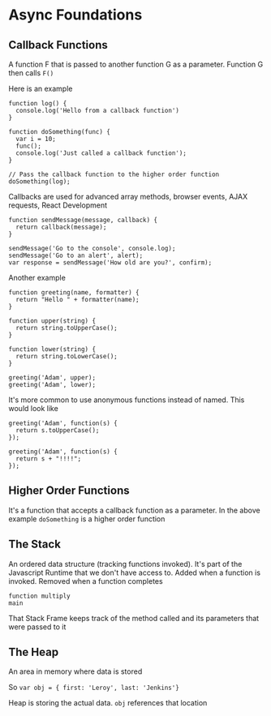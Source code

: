 # Async Foundations

## Callback Functions

A function F that is passed to another function G as a parameter. Function G then calls `F()`

Here is an example
```
function log() {
  console.log('Hello from a callback function')
}

function doSomething(func) {
  var i = 10;
  func();
  console.log('Just called a callback function');
}

// Pass the callback function to the higher order function
doSomething(log);
```

Callbacks are used for advanced array methods, browser events, AJAX requests, React Development

```
function sendMessage(message, callback) {
  return callback(message);
}

sendMessage('Go to the console', console.log);
sendMessage('Go to an alert', alert);
var response = sendMessage('How old are you?', confirm);
```

Another example
```
function greeting(name, formatter) {
  return "Hello " + formatter(name);
}

function upper(string) {
  return string.toUpperCase();
}

function lower(string) {
  return string.toLowerCase();
}

greeting('Adam', upper);
greeting('Adam', lower);
```

It's more common to use anonymous functions instead of named. This would look like

```
greeting('Adam', function(s) {
  return s.toUpperCase();  
});

greeting('Adam', function(s) {
  return s + "!!!!";
});
```
## Higher Order Functions

It's a function that accepts a callback function as a parameter. In the above example `doSomething` is a higher order function

## The Stack

An ordered data structure (tracking functions invoked). It's part of the Javascript Runtime that we don't have access to. Added when a function is invoked. Removed when a function completes

`function multiply` <br/>
`main`

That Stack Frame keeps track of the method called and its parameters that were passed to it

## The Heap

An area in memory where data is stored

So `var obj = { first: 'Leroy', last: 'Jenkins'}`

Heap is storing the actual data. `obj` references that location
